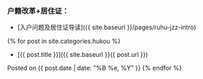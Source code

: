 ---
---

### 户籍改革+居住证：

+ [入户问题及居住证导读]({{ site.baseurl }}/pages/ruhu-jzz-intro)

{% for post in site.categories.hukou %}
+ [{{ post.title }}]({{ site.baseurl }}{{ post.url }})

Posted on {{ post.date | date: "%B %e, %Y" }}
{% endfor %}

